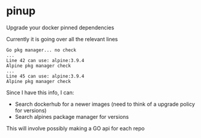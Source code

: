 # pinup

Upgrade your docker pinned dependencies

Currently it is going over all the relevant lines

    Go pkg manager... no check
    ...
    Line 42 can use: alpine:3.9.4
    Alpine pkg manager check
    ...
    Line 45 can use: alpine:3.9.4
    Alpine pkg manager check

Since I have this info, I can:

-   Search dockerhub for a newer images (need to think of a upgrade policy for versions)
-   Search alpines package manager for versions

This will involve possibly making a GO api for each repo
